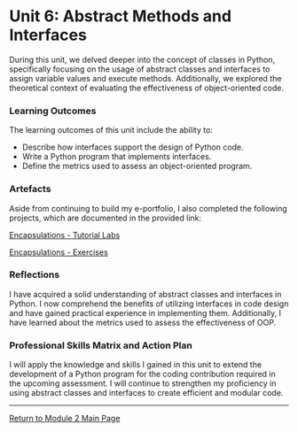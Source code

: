 # Unit 6: Abstract Methods and Interfaces

During this unit, we delved deeper into the concept of classes in Python, specifically focusing on the usage of abstract classes and interfaces to assign variable values and execute methods. Additionally, we explored the theoretical context of evaluating the effectiveness of object-oriented code.

### Learning Outcomes
The learning outcomes of this unit include the ability to:
 - Describe how interfaces support the design of Python code.
 - Write a Python program that implements interfaces.
 - Define the metrics used to assess an object-oriented program.

### Artefacts
Aside from continuing to build my e-portfolio, I also completed the following projects, which are documented in the provided link:

[Encapsulations - Tutorial Labs](OOP_Unit06_TutorialLab.md)

[Encapsulations - Exercises](OOP_Unit06_CodioEx.md)

### Reflections
I have acquired a solid understanding of abstract classes and interfaces in Python. I now comprehend the benefits of utilizing interfaces in code design and have gained practical experience in implementing them. Additionally, I have learned about the metrics used to assess the effectiveness of OOP.

### Professional Skills Matrix and Action Plan
I will apply the knowledge and skills I gained in this unit to extend the development of a Python program for the coding contribution required in the upcoming assessment. I will continue to strengthen my proficiency in using abstract classes and interfaces to create efficient and modular code.

---

[Return to Module 2 Main Page](OOP.md)
